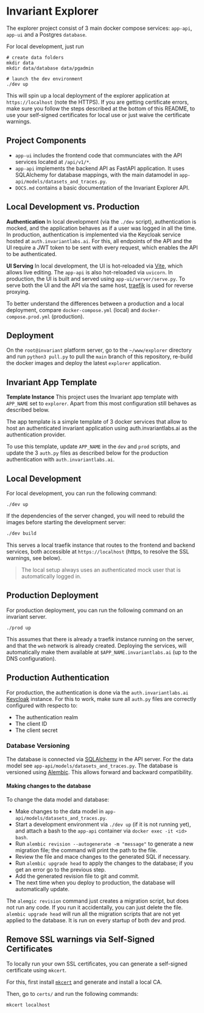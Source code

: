 # Invariant Explorer

The explorer project consist of 3 main docker compose services: `app-api`, `app-ui` and a Postgres `database`. 

For local development, just run 

```
# create data folders
mkdir data
mkdir data/database data/pgadmin

# launch the dev environment
./dev up
```

This will spin up a local deployment of the explorer application at `https://localhost` (note the HTTPS). If you are getting certificate errors, make sure you follow the steps described at the bottom of this README, to use your self-signed certificates for local use or just waive the certificate warnings.

## Project Components

* `app-ui` includes the frontend code that communciates with the API services located at `/api/v1/*`.
* `app-api` implements the backend API as FastAPI application. It uses SQLAlchemy for database mappings, with the main datamodel in `app-api/models/datasets_and_traces.py`.
* `DOCS.md` contains a basic documentation of the Invariant Explorer API.

## Local Development vs. Production

**Authentication** In local development (via the `./dev` script), authentication is mocked, and the application behaves as if a user was logged in all the time. In production, authentication is implemented via the Keycloak service hosted at `auth.invariantlabs.ai`. For this, all endpoints of the API and the UI require a JWT token to be sent with every request, which enables the API to be authenticated.

**UI Serving** In local development, the UI is hot-reloaded via [Vite](https://vitejs.dev), which allows live editing. The `app-api` is also hot-reloaded via `uvicorn`. In production, the UI is built and served using `app-ui/server/serve.py`. To serve both the UI and the API via the same host, [traefik](https://traefik.io) is used for reverse proxying. 

To better understand the differences between a production and a local deployment, compare `docker-compose.yml` (local) and `docker-compose.prod.yml` (production). 

## Deployment

On the `root@invariant` platform server, go to the `~/www/explorer` directory and run `python3 pull.py` to pull the `main` branch of this repository, re-build the docker images and deploy the latest `explorer` application.

## Invariant App Template

**Template Instance** This project uses the Invariant app template with `APP_NAME` set to `explorer`. Apart from this most configuration still behaves as described below.

The app template is a simple template of 3 docker services that allow to host an authenticated invariant application using auth.invariantlabs.ai as the authentication provider.

To use this template, update `APP_NAME` in the `dev` and `prod` scripts, and update the 3 `auth.py` files as described below for the production authentication with `auth.invariantlabs.ai`.

## Local Development

For local development, you can run the following command:

```
./dev up
```

If the dependencies of the server changed, you will need to rebuild the images before starting the development server:

```bash
./dev build
```

This serves a local traefik instance that routes to the frontend and backend services, both accessible at `https://localhost` (https, to resolve the SSL warnings, see below).

> The local setup always uses an authenticated mock user that is automatically logged in.

## Production Deployment

For production deployment, you can run the following command on an invariant server. 

```
./prod up
```

This assumes that there is already a traefik instance running on the server, and that the `web` network is already created. Deploying the services, will automatically make them available at `$APP_NAME.invariantlabs.ai` (up to the DNS configuration).

## Production Authentication

For production, the authentication is done via the `auth.invariantlabs.ai` [Keycloak](https://www.keycloak.org/) instance. For this to work, make sure all `auth.py` files are correctly configured with respecto to:

* The authentication realm
* The client ID
* The client secret

### Database Versioning
The database is connected via [SQLAlchemy](https://www.sqlalchemy.org) in the API server.
For the data model see `app-api/models/datasets_and_traces.py`.
The database is versioned using [Alembic](https://alembic.sqlalchemy.org/en/latest/). This allows forward and backward compatibility.

#### Making changes to the database
To change the data model and database:
- Make changes to the data model in `app-api/models/datasets_and_traces.py`.
- Start a development environment via `./dev up` (if it is not running yet), and attach a bash to the `app-api` container via `docker exec -it <id> bash`.
- Run `alembic revision --autogenerate -m "message"` to generate a new migration file; the command will print the path to the file.
- Review the file and mace changes to the generated SQL if necessary.
- Run `alembic upgrade head` to apply the changes to the database; if you get an error go to the previous step.
- Add the generated revision file to git and commit.
- The next time when you deploy to production, the database will automatically update.

The `alemgic revision` command just creates a migration script, but does not run any code. If you run it accidentally, you can just delete the file.
`alembic upgrade head` will run all the migration scripts that are not yet applied to the database. It is run on every startup of both dev and prod.


## Remove SSL warnings via Self-Signed Certificates

To locally run your own SSL certificates, you can generate a self-signed certificate using `mkcert`. 

For this, first install [`mkcert`](https://github.com/FiloSottile/mkcert) and generate and install a local CA.

Then, go to `certs/` and run the following commands:

```
mkcert localhost
```
